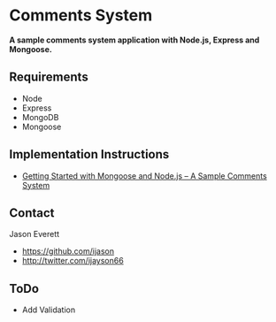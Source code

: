 Comments System
=====================

**A sample comments system application with Node.js, Express and Mongoose.**

## Requirements

* Node
* Express
* MongoDB
* Mongoose

## Implementation Instructions

* [Getting Started with Mongoose and Node.js – A Sample Comments System](http://blog.ijasoneverett.com/2013/11/getting-started-with-mongoose-and-node-js-a-sample-comments-system/)

## Contact

Jason Everett

- https://github.com/ijason
- http://twitter.com/ijayson66

## ToDo

- Add Validation
